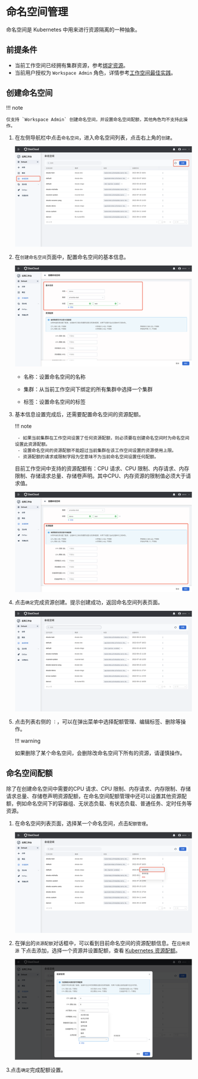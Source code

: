 # 命名空间管理

命名空间是 Kubernetes 中用来进行资源隔离的一种抽象。

## 前提条件

- 当前工作空间已经拥有集群资源，参考[绑定资源](../../../ghippo/04UserGuide/02Workspace/Resources.md)。
- 当前用户授权为 `Workspace Admin` 角色，详情参考[工作空间最佳实践](../../../ghippo/04UserGuide/02Workspace/wsbp.md)。

## 创建命名空间

!!! note

    仅支持 `Workspace Admin` 创建命名空间，并设置命名空间配额，其他角色均不支持此操作。

1. 在左侧导航栏中点击`命名空间`，进入命名空间列表，点击右上角的`创建`。

    ![namespace-listpng](../../images/namespace-listpng.png)

2. 在`创建命名空间`页面中，配置命名空间的基本信息。

    ![namespace-create01](../../images/namespace-create01.png)

    - 名称：设置命名空间的名称

    - 集群：从当前工作空间下绑定的所有集群中选择一个集群

    - 标签：设置命名空间的标签

3. 基本信息设置完成后，还需要配置命名空间的资源配额。

    !!! note

        - 如果当前集群在工作空间设置了任何资源配额，则必须要在创建命名空间时为命名空间设置此资源配额。
        - 设置命名空间的资源配额不能超过当前集群在该工作空间设置的资源使用上限。
        - 资源配额的请求或限制字段为空意味不为当前命名空间设置任何配额。

    目前工作空间中支持的资源配额有：CPU 请求、CPU 限制、内存请求、内存限制、存储请求总量、存储卷声明。其中CPU、内存资源的限制值必须大于请求值。

    ![namespace-create02](../../images/namespace-create02.png)

4. 点击`确定`完成资源创建。提示创建成功，返回命名空间列表页面。

    ![namespace-list01](../../images/namespace-list01.png)

5. 点击列表右侧的 `︙`，可以在弹出菜单中选择配额管理、编辑标签、删除等操作。

    !!! warning

    如果删除了某个命名空间，会删除改命名空间下所有的资源，请谨慎操作。

## 命名空间配额

除了在创建命名空间中需要的CPU 请求、CPU 限制、内存请求、内存限制、存储请求总量、存储卷声明资源配额，在命名空间配额管理中还可以设置其他资源配额，例如命名空间下的容器组、无状态负载、有状态负载、普通任务、定时任务等资源。

1. 在命名空间列表页面，选择某一个命名空间，点击`配额管理`。

    ![namespace-quota](../../images/namespace-quota.png)

2. 在弹出的`资源配额`对话框中，可以看到目前命名空间的资源配额信息。在`应用资源` 下点击添加，选择一个资源并设置配额，查看 [Kubernetes 资源配额](https://kubernetes.io/zh-cn/docs/concepts/policy/resource-quotas/)。

    ![namespace-quota01](../../images/namespace-quota01.png)

3.点击`确定`完成配额设置。
